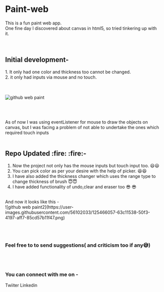 # Paint-web
This is a fun paint web app.<br/>
One fine day I discovered about canvas in html5, so tried tinkering up with it.<br/>
<br/><br/>
<h2>Initial development-</h2>
1. It only had one color and thickness too cannot be changed.<br/>
2. it only had inputs via mouse and no touch.<br/><br/><br/>

![github web paint](https://user-images.githubusercontent.com/56102033/125462763-f41a8a8d-374a-4ede-94b2-cec37e24bb8d.png)

<br/><br/>

As of now I was using eventListener for mouse to draw the objects on canvas, but I was facing a problem of not able to undertake the ones which required touch inputs
<br><br>
<h2> Repo Updated  :fire: :fire:- </h2>

1. Now the project not only has the mouse inputs but touch input too. :smiley::smiley:<br/>
2. You can pick color as per your desire with the help of picker. :satisfied::satisfied: <br/>
3. I have also added the thickness changer which uses the range type to change thickness of brush 😇:innocent: <br/>
4. I have added functionality of undo,clear and eraser too 😎 😎<br/>
<br/>
And now it looks like this - 
<br/>
![github web paint2](https://user-images.githubusercontent.com/56102033/125466057-63c11538-50f3-4197-aff7-85cd57b11f47.png)

<br><br>
<h3>Feel free to to send suggestions( and criticism too if any😅)</h3>
<br/><br/>
<h3>You can connect with me on -</h3>
<link src = "https://twitter.com/ishanjain_" >Twiiter</link>
<link src = "https://www.linkedin.com/in/hey-ishan/" > Linkedin </link>      
